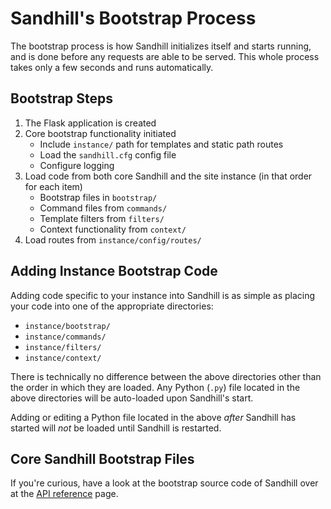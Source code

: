 # Sandhill's Bootstrap Process
The bootstrap process is how Sandhill initializes itself and starts
running, and is done before any requests are able to be served. This
whole process takes only a few seconds and runs automatically.


## Bootstrap Steps

1. The Flask application is created
2. Core bootstrap functionality initiated
    * Include `instance/` path for templates and static path routes
    * Load the `sandhill.cfg` config file
    * Configure logging
3. Load code from both core Sandhill and the site instance (in that order for each item)
    * Bootstrap files in `bootstrap/`
    * Command files from `commands/`
    * Template filters from `filters/`
    * Context functionality from `context/`
4. Load routes from `instance/config/routes/`


## Adding Instance Bootstrap Code
Adding code specific to your instance into Sandhill is as simple
as placing your code into one of the appropriate directories:

- `instance/bootstrap/`
- `instance/commands/`
- `instance/filters/`
- `instance/context/`

There is technically no difference between the above directories other than the order
in which they are loaded. Any Python (`.py`) file located in the above directories
will be auto-loaded upon Sandhill's start.

Adding or editing a Python file located in the above _after_ Sandhill has started will
_not_ be loaded until Sandhill is restarted.


## Core Sandhill Bootstrap Files
If you're curious, have a look at the bootstrap source code of Sandhill over at
the [API reference](./api-reference.md#bootstrap) page.

